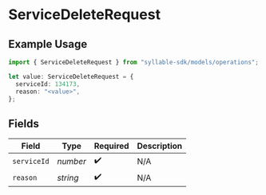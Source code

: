 # ServiceDeleteRequest

## Example Usage

```typescript
import { ServiceDeleteRequest } from "syllable-sdk/models/operations";

let value: ServiceDeleteRequest = {
  serviceId: 134173,
  reason: "<value>",
};
```

## Fields

| Field              | Type               | Required           | Description        |
| ------------------ | ------------------ | ------------------ | ------------------ |
| `serviceId`        | *number*           | :heavy_check_mark: | N/A                |
| `reason`           | *string*           | :heavy_check_mark: | N/A                |